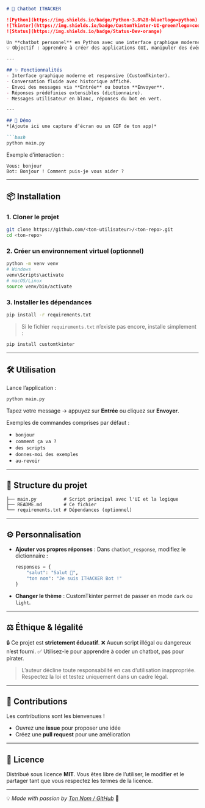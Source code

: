 ````markdown
# 🤖 Chatbot ITHACKER  

![Python](https://img.shields.io/badge/Python-3.8%2B-blue?logo=python)  
![Tkinter](https://img.shields.io/badge/CustomTkinter-UI-green?logo=codeigniter)  
![Status](https://img.shields.io/badge/Status-Dev-orange)  

Un **chatbot personnel** en Python avec une interface graphique moderne grâce à **[CustomTkinter](https://github.com/TomSchimansky/CustomTkinter)**.  
💡 Objectif : apprendre à créer des applications GUI, manipuler des événements et gérer des réponses basiques sous forme de dictionnaire.  

---

## ✨ Fonctionnalités
- Interface graphique moderne et responsive (CustomTkinter).  
- Conversation fluide avec historique affiché.  
- Envoi des messages via **Entrée** ou bouton **Envoyer**.  
- Réponses prédéfinies extensibles (dictionnaire).  
- Messages utilisateur en blanc, réponses du bot en vert.  

---

## 🚀 Démo
*(Ajoute ici une capture d’écran ou un GIF de ton app)*  

```bash
python main.py
````

Exemple d’interaction :

```
Vous: bonjour
Bot: Bonjour ! Comment puis-je vous aider ?
```

---

## 📦 Installation

### 1. Cloner le projet

```bash
git clone https://github.com/<ton-utilisateur>/<ton-repo>.git
cd <ton-repo>
```

### 2. Créer un environnement virtuel (optionnel)

```bash
python -m venv venv
# Windows
venv\Scripts\activate
# macOS/Linux
source venv/bin/activate
```

### 3. Installer les dépendances

```bash
pip install -r requirements.txt
```

> Si le fichier `requirements.txt` n’existe pas encore, installe simplement :

```bash
pip install customtkinter
```

---

## 🛠️ Utilisation

Lance l’application :

```bash
python main.py
```

Tapez votre message → appuyez sur **Entrée** ou cliquez sur **Envoyer**.

Exemples de commandes comprises par défaut :

* `bonjour`
* `comment ça va ?`
* `des scripts`
* `donnes-moi des exemples`
* `au-revoir`

---

## 📂 Structure du projet

```
├── main.py          # Script principal avec l'UI et la logique
├── README.md        # Ce fichier
└── requirements.txt # Dépendances (optionnel)
```

---

## ⚙️ Personnalisation

* **Ajouter vos propres réponses** :
  Dans `chatbot_response`, modifiez le dictionnaire :

  ```python
  responses = {
      "salut": "Salut 👋",
      "ton nom": "Je suis ITHACKER Bot !"
  }
  ```
* **Changer le thème** :
  CustomTkinter permet de passer en mode `dark` ou `light`.

---

## ⚖️ Éthique & légalité

🔒 Ce projet est **strictement éducatif**.
❌ Aucun script illégal ou dangereux n’est fourni.
✅ Utilisez-le pour apprendre à coder un chatbot, pas pour pirater.

> L’auteur décline toute responsabilité en cas d’utilisation inappropriée. Respectez la loi et testez uniquement dans un cadre légal.

---

## 🤝 Contributions

Les contributions sont les bienvenues !

* Ouvrez une **issue** pour proposer une idée
* Créez une **pull request** pour une amélioration

---

## 📜 Licence

Distribué sous licence **MIT**. Vous êtes libre de l’utiliser, le modifier et le partager tant que vous respectez les termes de la licence.

---

💡 *Made with passion by [Ton Nom / GitHub](https://github.com/hack1-z)* 🚀

```

